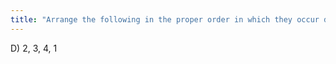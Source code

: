 ```yaml
---
title: "Arrange the following in the proper order in which they occur during meiosis I 1 = separation of homologous chromatids 2 = forming of tetrads 3 = crossing-over 4 = independent assortment A) 1, 2, 3, 4 B) 1, 3, 2, 4 C) 2, 3, 1, 4 D) 2, 3, 4, 1 E) 2, 4, 3, 1"
---
```

D) 2, 3, 4, 1

